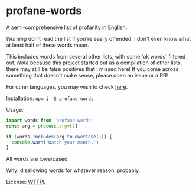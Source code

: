 # profane-words

A semi-comprehensive list of profanity in English.

*Warning* don't read the list if you're easily offended. I don't even know
what at least half of these words mean.

This includes words from several other lists, with some 'ok words' filtered out.
*Note* because this project started out as a compilation of other lists, there
may still be false positives that I missed here! If you come across something
that doesn't make sense, please open an issue or a PR!

For other languages, you may wish to check
[here](https://github.com/LDNOOBW/List-of-Dirty-Naughty-Obscene-and-Otherwise-Bad-Words).

Installation: `npm i -S profane-words`

Usage:

```javascript
import words from 'profane-words'
const arg = process.argv[2]

if (words.includes(arg.toLowerCase())) {
  console.warn('Watch your mouth.')
}
```

All words are lowercased.

Why: disallowing words for whatever reason, probably.

License: [WTFPL](./LICENSE.md)
